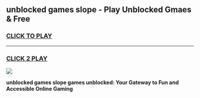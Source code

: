 
## unblocked games slope - Play Unblocked Gmaes & Free
<h3>
<a href="https://news.freeplayer.one?title=unblocked_games_slope&ref=23F">CLICK TO PLAY</a></h3>
<hr>

<h3>
<a href="https://news.freeplayer.one?title=unblocked_games_slope&ref=23F">CLICK 2 PLAY</a>
  
</h3>

<a href="https://news.freeplayer.one?title=unblocked_games_slope&ref=23F/"><img src="https://clearcache.store/games.png"></a>


**unblocked games slope games unblocked: Your Gateway to Fun and Accessible Online Gaming**

